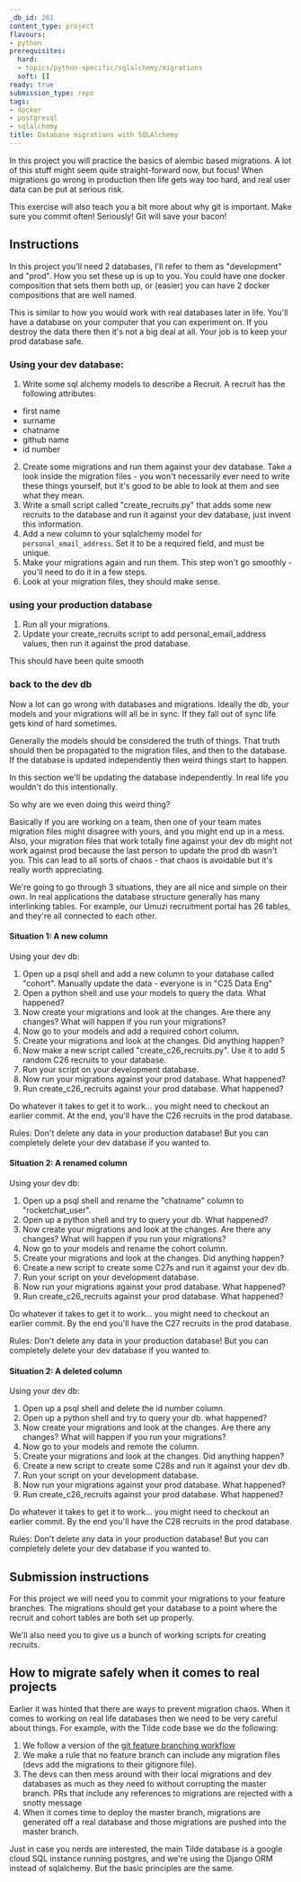 ```yaml
---
_db_id: 261
content_type: project
flavours:
- python
prerequisites:
  hard:
  - topics/python-specific/sqlalchemy/migrations
  soft: []
ready: true
submission_type: repo
tags:
- docker
- postgresql
- sqlalchemy
title: Database migrations with SQLAlchemy
---
```


In this project you will practice the basics of alembic based migrations. A lot of this stuff might seem quite straight-forward now, but focus! When migrations go wrong in production then life gets way too hard, and real user data can be put at serious risk.

This exercise will also teach you a bit more about why git is important. Make sure you commit often! Seriously! Git will save your bacon!

## Instructions

In this project you'll need 2 databases, I'll refer to them as "development" and "prod". How you set these up is up to you. You could have one docker composition that sets them both up, or (easier) you can have 2 docker compositions that are well named.

This is similar to how you would work with real databases later in life. You'll have a database on your computer that you can experiment on. If you destroy the data there then it's not a big deal at all. Your job is to keep your prod database safe.

### Using your dev database:

1. Write some sql alchemy models to describe a Recruit. A recruit has the following attributes:

- first name
- surname
- chatname
- github name
- id number

2. Create some migrations and run them against your dev database. Take a look inside the migration files - you won't necessarily ever need to write these things yourself, but it's good to be able to look at them and see what they mean.
3. Write a small script called "create_recruits.py" that adds some new recruits to the database and run it against your dev database, just invent this information.
4. Add a new column to your sqlalchemy model for `personal_email_address`. Set it to be a required field, and must be unique.
5. Make your migrations again and run them. This step won't go smoothly - you'll need to do it in a few steps.
6. Look at your migration files, they should make sense.

### using your production database

1. Run all your migrations.
2. Update your create_recruits script to add personal_email_address values, then run it against the prod database.

This should have been quite smooth

### back to the dev db

Now a lot can go wrong with databases and migrations. Ideally the db, your models and your migrations will all be in sync. If they fall out of sync life gets kind of hard sometimes.

Generally the models should be considered the truth of things. That truth should then be propagated to the migration files, and then to the database. If the database is updated independently then weird things start to happen.

In this section we'll be updating the database independently. In real life you wouldn't do this intentionally.

So why are we even doing this weird thing?

Basically if you are working on a team, then one of your team mates migration files might disagree with yours, and you might end up in a mess. Also, your migration files that work totally fine against your dev db might not work against prod because the last person to update the prod db wasn't you. This can lead to all sorts of chaos - that chaos is avoidable but it's really worth appreciating.

We're going to go through 3 situations, they are all nice and simple on their own. In real applications the database structure generally has many interlinking tables. For example, our Umuzi recruitment portal has 26 tables, and they're all connected to each other.

#### Situation 1: A new column

Using your dev db:

1. Open up a psql shell and add a new column to your database called "cohort". Manually update the data - everyone is in "C25 Data Eng"
2. Open a python shell and use your models to query the data. What happened?
3. Now create your migrations and look at the changes. Are there any changes? What will happen if you run your migrations?
4. Now go to your models and add a required cohort column.
5. Create your migrations and look at the changes. Did anything happen?
6. Now make a new script called "create_c26_recruits.py". Use it to add 5 random C26 recruits to your database.
7. Run your script on your development database.
8. Now run your migrations against your prod database. What happened?
9. Run create_c26_recruits against your prod database. What happened?

Do whatever it takes to get it to work... you might need to checkout an earlier commit. At the end, you'll have the C26 recruits in the prod database.

Rules: Don't delete any data in your production database! But you can completely delete your dev database if you wanted to.

#### Situation 2: A renamed column

Using your dev db:

1. Open up a psql shell and rename the "chatname" column to "rocketchat_user".
2. Open up a python shell and try to query your db. What happened?
3. Now create your migrations and look at the changes. Are there any changes? What will happen if you run your migrations?
4. Now go to your models and rename the cohort column.
5. Create your migrations and look at the changes. Did anything happen?
6. Create a new script to create some C27s and run it against your dev db.
7. Run your script on your development database.
8. Now run your migrations against your prod database. What happened?
9. Run create_c26_recruits against your prod database. What happened?

Do whatever it takes to get it to work... you might need to checkout an earlier commit. By the end you'll have the C27 recruits in the prod database.

Rules: Don't delete any data in your production database! But you can completely delete your dev database if you wanted to.

#### Situation 2: A deleted column

Using your dev db:

1. Open up a psql shell and delete the id number column.
2. Open up a python shell and try to query your db. what happened?
3. Now create your migrations and look at the changes. Are there any changes? What will happen if you run your migrations?
4. Now go to your models and remote the column.
5. Create your migrations and look at the changes. Did anything happen?
6. Create a new script to create some C28s and run it against your dev db.
7. Run your script on your development database.
8. Now run your migrations against your prod database. What happened?
9. Run create_c26_recruits against your prod database. What happened?

Do whatever it takes to get it to work... you might need to checkout an earlier commit. By the end you'll have the C28 recruits in the prod database.

Rules: Don't delete any data in your production database! But you can completely delete your dev database if you wanted to.

## Submission instructions

For this project we will need you to commit your migrations to your feature branches. The migrations should get your database to a point where the recruit and cohort tables are both set up properly.

We'll also need you to give us a bunch of working scripts for creating recruits.

## How to migrate safely when it comes to real projects

Earlier it was hinted that there are ways to prevent migration chaos. When it comes to working on real life databases then we need to be very careful about things. For example, with the Tilde code base we do the following:

1. We follow a version of the [git feature branching workflow](https://www.atlassian.com/git/tutorials/comparing-workflows/feature-branch-workflow)
2. We make a rule that no feature branch can include any migration files (devs add the migrations to their gitignore file).
3. The devs can then mess around with their local migrations and dev databases as much as they need to without corrupting the master branch. PRs that include any references to migrations are rejected with a snotty message
4. When it comes time to deploy the master branch, migrations are generated off a real database and those migrations are pushed into the master branch.

Just in case you nerds are interested, the main Tilde database is a google cloud SQL instance running postgres, and we're using the Django ORM instead of sqlalchemy. But the basic principles are the same.